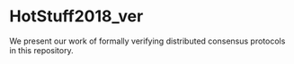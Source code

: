 # HotStuff2018_ver
We present our work of formally verifying distributed consensus protocols in this repository.
